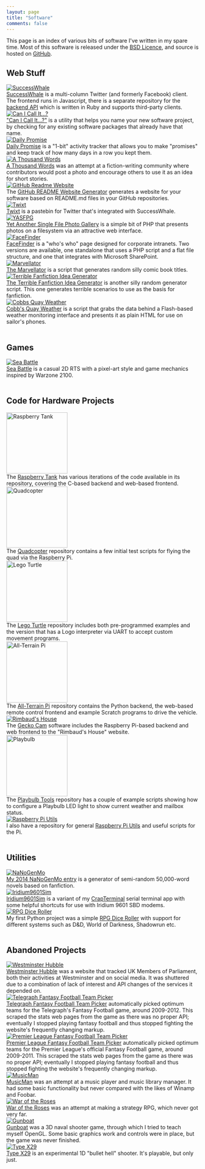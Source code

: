 ```yaml
---
layout: page
title: "Software"
comments: false
---
```


This page is an index of various bits of software I've written in my spare time. Most of this software is released under the [BSD Licence](http://opensource.org/licenses/BSD-2-Clause), and source is hosted on [GitHub](https://github.com).

## Web Stuff

<div class="table-col table-col-pic">
<a href="https://github.com/ianrenton/SuccessWhale/"><img src="/images/successwhale.png" alt="SuccessWhale" /></a>
</div>
<div class="table-col table-col-descrip">
<a href="https://github.com/ianrenton/SuccessWhale/">SuccessWhale</a> is a multi-column Twitter (and formerly Facebook) client. The frontend runs in Javascript, there is a separate repository for the <a href="https://github.com/ianrenton/successwhale-api/">backend API</a> which is written in Ruby and supports third-party clients.
</div>
<div class="clear"></div>

<div class="table-col table-col-pic">
<a href="http://ianrenton.github.io/canicallit/"><img src="/images/cici.png" alt="Can I Call It...?" /></a>
</div>
<div class="table-col table-col-descrip">
<a href="http://ianrenton.github.io/canicallit/">"Can I Call It...?"</a> is a utility that helps you name your new software project, by checking for any existing software packages that already have that name.
</div>
<div class="clear"></div>

<div class="table-col table-col-pic">
<a href="http://ianrenton.github.io/DailyPromise/"><img src="/images/dailypromise.png" alt="Daily Promise" /></a>
</div>
<div class="table-col table-col-descrip">
<a href="http://ianrenton.github.io/DailyPromise/">Daily Promise</a> is a "1-bit" activity tracker that allows you to make "promises" and keep track of how many days in a row you kept them.
</div>
<div class="clear"></div>

<div class="table-col table-col-pic">
<a href="http://ianrenton.github.io/athousandwords/"><img src="/images/1kw.png" alt="A Thousand Words" /></a>
</div>
<div class="table-col table-col-descrip">
<a href="http://ianrenton.github.io/athousandwords/">A Thousand Words</a> was an attempt at a fiction-writing community where contributors would post a photo and encourage others to use it as an idea for short stories.
</div>
<div class="clear"></div>

<div class="table-col table-col-pic">
<a href="http://ianrenton.github.io/github-readme-website/"><img src="/images/githubreadme.png" alt="GitHub Readme Website" /></a>
</div>
<div class="table-col table-col-descrip">
The <a href="http://ianrenton.github.io/github-readme-website/">GitHub README Website Generator</a> generates a website for your software based on README.md files in your GitHub repositories.
</div>
<div class="clear"></div>

<div class="table-col table-col-pic">
<a href="http://ianrenton.github.io/Twixt/"><img src="/images/twixt.png" alt="Twixt" /></a>
</div>
<div class="table-col table-col-descrip">
<a href="http://ianrenton.github.io/Twixt/">Twixt</a> is a pastebin for Twitter that's integrated with SuccessWhale.
</div>
<div class="clear"></div>

<div class="table-col table-col-pic">
<a href="http://ianrenton.github.io/yasfpg/"><img src="/images/yasfpg.png" alt="YASFPG" /></a>
</div>
<div class="table-col table-col-descrip">
<a href="http://ianrenton.github.io/yasfpg/">Yet Another Single File Photo Gallery</a> is a simple bit of PHP that presents photos on a filesystem via an attractive web interface.
</div>
<div class="clear"></div>

<div class="table-col table-col-pic">
<a href="https://ianrenton.github.io/Facefinder"><img src="/images/facefinder.png" alt="FaceFinder" /></a>
</div>
<div class="table-col table-col-descrip">
<a href="https://ianrenton.github.io/Facefinder">FaceFinder</a> is a "who's who" page designed for corporate intranets. Two versions are available, one standalone that uses a PHP script and a flat file structure, and one that integrates with Microsoft SharePoint.
</div>
<div class="clear"></div>

<div class="table-col table-col-pic">
<a href="https://github.com/ianrenton/Marvellator"><img src="/images/marvellator.png" alt="Marvellator" /></a>
</div>
<div class="table-col table-col-descrip">
<a href="https://github.com/ianrenton/Marvellator">The Marvellator</a> is a script that generates random silly comic book titles.
</div>
<div class="clear"></div>

<div class="table-col table-col-pic">
<a href="https://github.com/ianrenton/fanficidea"><img src="/images/fanficidea.png" alt="Terrible Fanfiction Idea Generator" /></a>
</div>
<div class="table-col table-col-descrip">
<a href="https://github.com/ianrenton/fanficidea">The Terrible Fanfiction Idea Generator</a> is another silly random generator script. This one generates terrible scenarios to use as the basis for fanfiction.
</div>
<div class="clear"></div>

<div class="table-col table-col-pic">
<a href="https://github.com/ianrenton/Cobbs-Quay-Weather"><img src="/images/cobbs.png" alt="Cobbs Quay Weather" /></a>
</div>
<div class="table-col table-col-descrip">
<a href="https://github.com/ianrenton/Cobbs-Quay-Weather">Cobb's Quay Weather</a> is a script that grabs the data behind a Flash-based weather monitoring interface and presents it as plain HTML for use on sailor's phones.
</div>
<div class="clear"></div>

<br/>

## Games

<div class="table-col table-col-pic">
<a href="https://ianrenton.github.io/SeaBattle/"><img src="/images/seabattle.png" alt="Sea Battle" /></a>
</div>
<div class="table-col table-col-descrip">
<a href="https://ianrenton.github.io/SeaBattle/">Sea Battle</a> is a casual 2D RTS with a pixel-art style and game mechanics inspired by Warzone 2100.
</div>
<div class="clear"></div>

<br/>

## Code for Hardware Projects

<div class="table-col table-col-pic">
<a href="https://github.com/ianrenton/raspberrytank"><img src="/images/tank.png" width="160" alt="Raspberry Tank" /></a>
</div>
<div class="table-col table-col-descrip">
The <a href="https://github.com/ianrenton/raspberrytank">Raspberry Tank</a> has various iterations of the code available in its repository, covering the C-based backend and web-based frontend.
</div>
<div class="clear"></div>

<div class="table-col table-col-pic">
<a href="https://github.com/ianrenton/quadcopter"><img src="/images/quad.png" width="160" alt="Quadcopter" /></a>
</div>
<div class="table-col table-col-descrip">
The <a href="https://github.com/ianrenton/quadcopter">Quadcopter</a> repository contains a few initial test scripts for flying the quad via the Raspberry Pi.
</div>
<div class="clear"></div>

<div class="table-col table-col-pic">
<a href="https://github.com/ianrenton/legoturtle"><img src="/images/legoturtle.png" width="160" alt="Lego Turtle" /></a>
</div>
<div class="table-col table-col-descrip">
The <a href="https://github.com/ianrenton/legoturtle">Lego Turtle</a> repository includes both pre-programmed examples and the version that has a Logo interpreter via UART to accept custom movement programs.
</div>
<div class="clear"></div>

<div class="table-col table-col-pic">
<a href="https://github.com/ianrenton/All-Terrain-Pi"><img src="/images/atp.jpg" width="160" alt="All-Terrain Pi" /></a>
</div>
<div class="table-col table-col-descrip">
The <a href="https://github.com/ianrenton/All-Terrain-Pi">All-Terrain Pi</a> repository contains the Python backend, the web-based remote control frontend and example Scratch programs to drive the vehicle.
</div>
<div class="clear"></div>

<div class="table-col table-col-pic">
<a href="https://github.com/ianrenton/geckocam"><img src="/images/geckocam.jpg" alt="Rimbaud's House" /></a>
</div>
<div class="table-col table-col-descrip">
The <a href="https://github.com/ianrenton/geckocam">Gecko Cam</a> software includes the Raspberry Pi-based backend and web frontend to the "Rimbaud's House" website.
</div>
<div class="clear"></div>

<div class="table-col table-col-pic">
<a href="http://ianrenton.github.io/playbulb-tools/"><img src="/images/playbulb.jpg" width="160" alt="Playbulb" /></a>
</div>
<div class="table-col table-col-descrip">
The <a href="http://ianrenton.github.io/playbulb-tools/">Playbulb Tools</a> repository has a couple of example scripts showing how to configure a Playbulb LED light to show current weather and mailbox status.
</div>
<div class="clear"></div>

<div class="table-col table-col-pic">
<a href="https://github.com/ianrenton/raspi-utils"><img src="/images/piutils.png" alt="Raspberry Pi Utils" /></a>
</div>
<div class="table-col table-col-descrip">
I also have a repository for general <a href="https://github.com/ianrenton/raspi-utils">Raspberry Pi Utils</a> and useful scripts for the Pi.
</div>
<div class="clear"></div>

<br/>

## Utilities

<div class="table-col table-col-pic">
<a href="https://github.com/ianrenton/NaNoGenMo/"><img src="/images/nanogenmo.png" alt="NaNoGenMo" /></a>
</div>
<div class="table-col table-col-descrip">
<a href="https://github.com/ianrenton/NaNoGenMo/">My 2014 NaNoGenMo entry</a> is a generator of semi-random 50,000-word novels based on fanfiction.
</div>
<div class="clear"></div>

<div class="table-col table-col-pic">
<a href="https://ianrenton.github.io/iridium9601sim"><img src="/images/iridium9601sim.png" alt="Iridium9601Sim" /></a>
</div>
<div class="table-col table-col-descrip">
<a href="https://ianrenton.github.io/iridium9601sim">Iridium9601Sim</a> is a variant of my <a href="https://ianrenton.github.io/crapterminal">CrapTerminal</a> serial terminal app with some helpful shortcuts for use with Iridium 9601 SBD modems.
</div>
<div class="clear"></div>

<div class="table-col table-col-pic">
<a href="https://ianrenton.github.io/RPGDiceRoller"><img src="/images/diceroller.png" alt="RPG Dice Roller" /></a>
</div>
<div class="table-col table-col-descrip">
My first Python project was a simple <a href="https://ianrenton.github.io/RPGDiceRoller">RPG Dice Roller</a> with support for different systems such as D&D, World of Darkness, Shadowrun etc.
</div>
<div class="clear"></div>

<br/>

## Abandoned Projects

<div class="table-col table-col-pic">
<a href="https://github.com/ianrenton/westminsterhubble"><img src="/images/hubble.png" alt="Westminster Hubble" /></a>
</div>
<div class="table-col table-col-descrip">
<a href="https://github.com/ianrenton/westminsterhubble">Westminster Hubble</a> was a website that tracked UK Members of Parliament, both their activities at Westminster and on social media. It was shuttered due to a combination of lack of interest and API changes of the services it depended on.
</div>
<div class="clear"></div>

<div class="table-col table-col-pic">
<a href="http://ianrenton.github.io/TelegraphFantasyFootballTeamPicker/"><img src="/images/tffpicker.png" alt="Telegraph Fantasy Football Team Picker" /></a>
</div>
<div class="table-col table-col-descrip">
<a href="http://ianrenton.github.io/TelegraphFantasyFootballTeamPicker/">Telegraph Fantasy Football Team Picker</a> automatically picked optimum teams for the Telegraph's Fantasy Football game, around 2009-2012. This scraped the stats web pages from the game as there was no proper API; eventually I stopped playing fantasy football and thus stopped fighting the website's frequently changing markup.
</div>
<div class="clear"></div>

<div class="table-col table-col-pic">
<a href="http://ianrenton.github.io/PremierLeagueFantasyFootballTeamPicker/"><img src="/images/plffpicker.png" alt="Premier League Fantasy Football Team Picker" /></a>
</div>
<div class="table-col table-col-descrip">
<a href="http://ianrenton.github.io/PremierLeagueFantasyFootballTeamPicker/">Premier League Fantasy Football Team Picker</a> automatically picked optimum teams for the Premier League's official Fantasy Football game, around 2009-2011. This scraped the stats web pages from the game as there was no proper API; eventually I stopped playing fantasy football and thus stopped fighting the website's frequently changing markup.
</div>
<div class="clear"></div>

<div class="table-col table-col-pic">
<a href="https://ianrenton.github.io/MusicMan"><img src="/images/musicman.png" alt="MusicMan" /></a>
</div>
<div class="table-col table-col-descrip">
<a href="https://ianrenton.github.io/MusicMan">MusicMan</a> was an attempt at a music player and music library manager. It had some basic functionality but never compared with the likes of Winamp and Foobar.
</div>
<div class="clear"></div>

<div class="table-col table-col-pic">
<a href="http://ianrenton.github.io/WarOfTheRoses/"><img src="/images/waroftheroses.png" alt="War of the Roses" /></a>
</div>
<div class="table-col table-col-descrip">
<a href="http://ianrenton.github.io/WarOfTheRoses/">War of the Roses</a> was an attempt at making a strategy RPG, which never got very far.
</div>
<div class="clear"></div>

<div class="table-col table-col-pic">
<a href="https://ianrenton.github.io/Gunboat"><img src="/images/gunboat.png" alt="Gunboat" /></a>
</div>
<div class="table-col table-col-descrip">
<a href="https://ianrenton.github.io/Gunboat">Gunboat</a> was a 3D naval shooter game, through which I tried to teach myself OpenGL. Some basic graphics work and controls were in place, but the game was never finished.
</div>
<div class="clear"></div>

<div class="table-col table-col-pic">
<a href="https://github.com/ianrenton/TypeX29"><img src="/images/typex29.png" alt="Type X29" /></a>
</div>
<div class="table-col table-col-descrip">
<a href="https://github.com/ianrenton/TypeX29">Type X29</a> is an experimental 1D "bullet hell" shooter. It's playable, but only just.
</div>
<div class="clear"></div>
